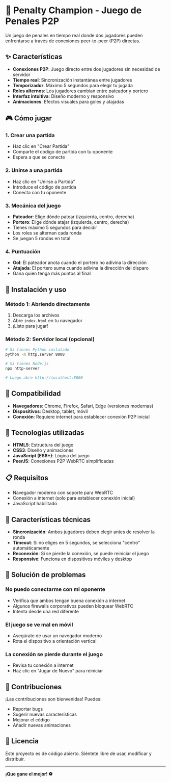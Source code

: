 # 🥅 Penalty Champion - Juego de Penales P2P

Un juego de penales en tiempo real donde dos jugadores pueden enfrentarse a través de conexiones peer-to-peer (P2P) directas.

## ✨ Características

- **Conexiones P2P**: Juego directo entre dos jugadores sin necesidad de servidor
- **Tiempo real**: Sincronización instantánea entre jugadores
- **Temporizador**: Máximo 5 segundos para elegir tu jugada
- **Roles alternos**: Los jugadores cambian entre pateador y portero
- **Interfaz intuitiva**: Diseño moderno y responsivo
- **Animaciones**: Efectos visuales para goles y atajadas

## 🎮 Cómo jugar

### 1. Crear una partida
- Haz clic en "Crear Partida"
- Comparte el código de partida con tu oponente
- Espera a que se conecte

### 2. Unirse a una partida
- Haz clic en "Unirse a Partida"
- Introduce el código de partida
- Conecta con tu oponente

### 3. Mecánica del juego
- **Pateador**: Elige dónde patear (izquierda, centro, derecha)
- **Portero**: Elige dónde atajar (izquierda, centro, derecha)
- Tienes máximo 5 segundos para decidir
- Los roles se alternan cada ronda
- Se juegan 5 rondas en total

### 4. Puntuación
- **Gol**: El pateador anota cuando el portero no adivina la dirección
- **Atajada**: El portero suma cuando adivina la dirección del disparo
- Gana quien tenga más puntos al final

## 🚀 Instalación y uso

### Método 1: Abriendo directamente
1. Descarga los archivos
2. Abre `index.html` en tu navegador
3. ¡Listo para jugar!

### Método 2: Servidor local (opcional)
```bash
# Si tienes Python instalado
python -m http.server 8000

# Si tienes Node.js
npx http-server

# Luego abre http://localhost:8000
```

## 📱 Compatibilidad

- **Navegadores**: Chrome, Firefox, Safari, Edge (versiones modernas)
- **Dispositivos**: Desktop, tablet, móvil
- **Conexión**: Requiere internet para establecer conexión P2P inicial

## 🔧 Tecnologías utilizadas

- **HTML5**: Estructura del juego
- **CSS3**: Diseño y animaciones
- **JavaScript (ES6+)**: Lógica del juego
- **PeerJS**: Conexiones P2P WebRTC simplificadas

## 📋 Requisitos

- Navegador moderno con soporte para WebRTC
- Conexión a internet (solo para establecer conexión inicial)
- JavaScript habilitado

## 🎯 Características técnicas

- **Sincronización**: Ambos jugadores deben elegir antes de resolver la ronda
- **Timeout**: Si no eliges en 5 segundos, se selecciona "centro" automáticamente
- **Reconexión**: Si se pierde la conexión, se puede reiniciar el juego
- **Responsive**: Funciona en dispositivos móviles y desktop

## 🐛 Solución de problemas

### No puedo conectarme con mi oponente
- Verifica que ambos tengan buena conexión a internet
- Algunos firewalls corporativos pueden bloquear WebRTC
- Intenta desde una red diferente

### El juego se ve mal en móvil
- Asegúrate de usar un navegador moderno
- Rota el dispositivo a orientación vertical

### La conexión se pierde durante el juego
- Revisa tu conexión a internet
- Haz clic en "Jugar de Nuevo" para reiniciar

## 🤝 Contribuciones

¡Las contribuciones son bienvenidas! Puedes:
- Reportar bugs
- Sugerir nuevas características
- Mejorar el código
- Añadir nuevas animaciones

## 📄 Licencia

Este proyecto es de código abierto. Siéntete libre de usar, modificar y distribuir.

---

**¡Que gane el mejor! ⚽** 